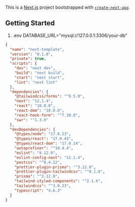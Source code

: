 This is a [Next.js](https://nextjs.org/) project bootstrapped with [`create-next-app`](https://github.com/vercel/next.js/tree/canary/packages/create-next-app).

## Getting Started

1. .env DATABASE_URL="mysql://127.0.0.1:3306/your-db"

```json
{
  "name": "next-template",
  "version": "0.1.0",
  "private": true,
  "scripts": {
    "dev": "next dev",
    "build": "next build",
    "start": "next start",
    "lint": "next lint"
  },
  "dependencies": {
    "@tailwindcss/forms": "^0.5.0",
    "next": "12.1.4",
    "react": "18.0.0",
    "react-dom": "18.0.0",
    "react-hook-form": "^7.30.0",
    "swr": "^1.3.0"
  },
  "devDependencies": {
    "@types/node": "17.0.23",
    "@types/react": "17.0.43",
    "@types/react-dom": "17.0.14",
    "autoprefixer": "^10.4.4",
    "eslint": "8.12.0",
    "eslint-config-next": "12.1.4",
    "postcss": "^8.4.12",
    "prettier-plugin-prisma": "^3.12.0",
    "prettier-plugin-tailwindcss": "^0.1.8",
    "prisma": "^3.12.0",
    "tailwind-styled-components": "^2.1.6",
    "tailwindcss": "^3.0.23",
    "typescript": "4.6.3"
  }
}
```
